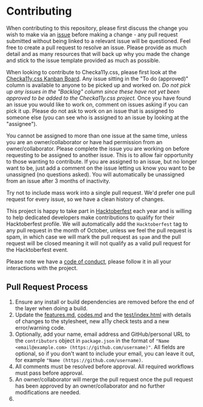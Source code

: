 # Contributing

When contributing to this repository, please first discuss the change you wish to make via an [issue](https://github.com/jackdomleo7/Checka11y.css/issues) before making a change - any pull request submitted without being linked to a relevant issue will be questioned. Feel free to create a pull request to resolve an issue. Please provide as much detail and as many resources that will back up why you made the change and stick to the issue template provided as much as possible.

When looking to contribute to Checka11y.css, please first look at the [Checka11y.css Kanban Board](https://github.com/jackdomleo7/Checka11y.css/projects/3). Any issue sitting in the "To do (approved)" column is available to anyone to be picked up and worked on. _Do not pick up any issues in the "Backlog" column since these have not yet been approved to be added to the Checka11y.css project._ Once you have found an issue you would like to work on, comment on issues asking if you can pick it up. Please do not ask to work on an issue that is assigned to someone else (you can see who is assigned to an issue by looking at the "assignee").

You cannot be assigned to more than one issue at the same time, unless you are an owner/collaborator or have had permission from an owner/collaborator. Please complete the issue you are working on before requesting to be assigned to another issue. This is to allow fair opportunity to those wanting to contribute. If you are assigned to an issue, but no longer want to be, just add a comment on the issue letting us know you want to be unassigned (no questions asked). You will automatically be unassigned from an issue after 3 months of inactivity.

Try not to include mass work into a single pull request. We'd prefer one pull request for every issue, so we have a clean history of changes.

This project is happy to take part in [Hacktoberfest](https://hacktoberfest.digitalocean.com) each year and is willing to help dedicated developers make contributions to qualify for their Hacktoberfest profile. We will automatically add the `Hacktoberfest` tag to any pull request in the month of October, unless we feel the pull request is spam, in which case we will mark the pull request as `spam` and the pull request will be closed meaning it will not qualify as a valid pull request for the Hacktoberfest event.

Please note we have a [code of conduct](./CODE_OF_CONDUCT.md), please follow it in all your interactions with the project.

## Pull Request Process

1. Ensure any install or build dependencies are removed before the end of the layer when doing a build.
2. Update the [features.md](./features.md), [codes.md](./codes.md) and the [test/index.html](./test/index.html) with details of changes to the stylesheet, new a11y check tests and a new error/warning code.
3. Optionally, add your name, email address and GitHub/personal URL to the `contributors` object in `package.json` in the format of `"Name <email@example.com> (https://github.com/username)"`. All fields are optional, so if you don't want to include your email, you can leave it out, for example `"Name (https://github.com/username)`.
4. All comments must be resolved before approval. All required workflows must pass before approval.
5. An owner/collaborator will merge the pull request once the pull request has been approved by an owner/collaborator and no further modifications are needed.
6. 